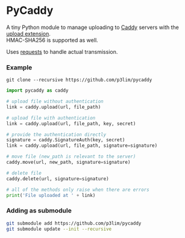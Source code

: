 # PyCaddy

A tiny Python module to manage uploading to [Caddy](https://caddyserver.com/) servers with the [upload extension](https://caddyserver.com/docs/upload).  
HMAC-SHA256 is supported as well.

Uses [requests](http://python-requests.org) to handle actual transmission.

### Example

`git clone --recursive https://github.com/p3lim/pycaddy`

```python
import pycaddy as caddy

# upload file without authentication
link = caddy.upload(url, file_path)

# upload file with authentication
link = caddy.upload(url, file_path, key, secret)

# provide the authentication directly
signature = caddy.SignatureAuth(key, secret)
link = caddy.upload(url, file_path, signature=signature)

# move file (new_path is relevant to the server)
caddy.move(url, new_path, signature=signature)

# delete file
caddy.delete(url, signature=signature)

# all of the methods only raise when there are errors
print('File uploaded at ' + link)
```

### Adding as submodule

```bash
git submodule add https://github.com/p3lim/pycaddy
git submodule update --init --recursive
```
